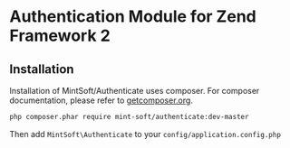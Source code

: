 # Authentication Module for Zend Framework 2


## Installation
Installation of MintSoft/Authenticate uses composer. For composer documentation, please refer to [getcomposer.org](http://getcomposer.org/).

```sh
php composer.phar require mint-soft/authenticate:dev-master
```

Then add `MintSoft\Authenticate` to your `config/application.config.php`
